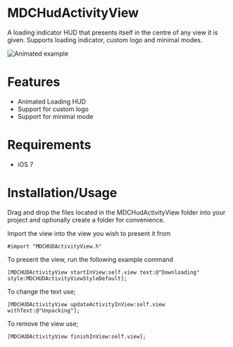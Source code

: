 MDCHudActivityView
==================

A loading indicator HUD that presents itself in the centre of any view it is given. Supports loading indicator, custom logo and minimal modes.

![Animated example](http://f.cl.ly/items/0S0e0d0o253P2n0y0s0M/out.gif)

# Features

* Animated Loading HUD
* Support for custom logo
* Support for minimal mode

# Requirements

* iOS 7

# Installation/Usage
Drag and drop the files located in the MDCHudActivityView folder into your project and optionally create a folder for convenience. 

Import the view into the view you wish to present it from

`#import "MDCHUDActivityView.h"`

To present the view, run the following example command

```
[MDCHUDActivityView startInView:self.view text:@"Downloading" style:MDCHUDActivityViewStyleDefault];
```

To change the text use;
```
[MDCHUDActivityView updateActivityInView:self.view withText:@"Unpacking"];
```

To remove the view use;

```
[MDCHUDActivityView finishInView:self.view];
```

